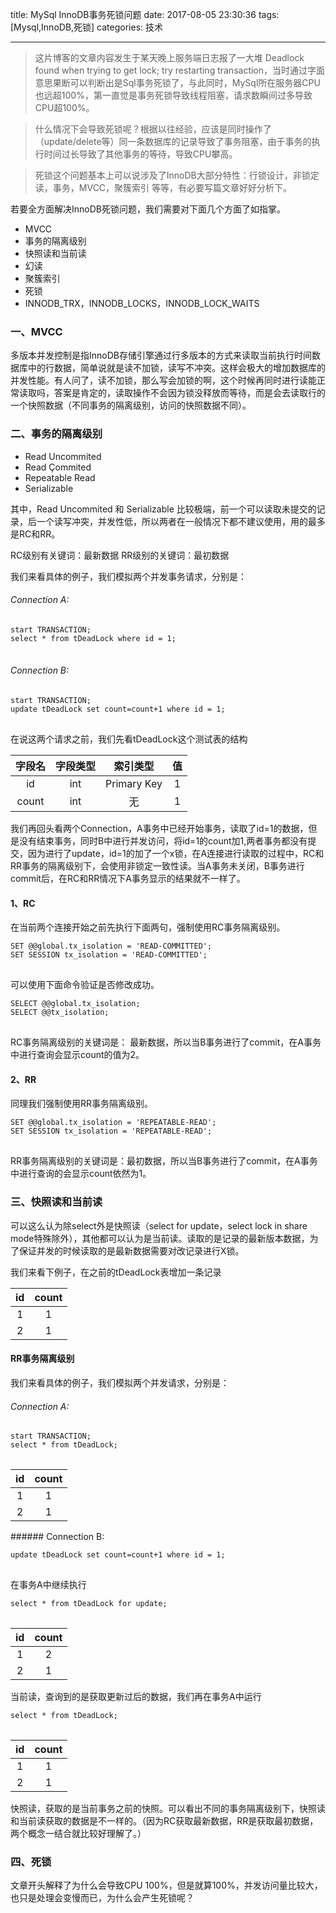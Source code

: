 title: MySql InnoDB事务死锁问题
date: 2017-08-05 23:30:36
tags: [Mysql,InnoDB,死锁]
categories: 技术

---

> 这片博客的文章内容发生于某天晚上服务端日志报了一大堆 Deadlock found when trying to get lock; try restarting transaction，当时通过字面意思果断可以判断出是Sql事务死锁了，与此同时，MySql所在服务器CPU也远超100%，第一直觉是事务死锁导致线程阻塞，请求数瞬间过多导致CPU超100%。

> 什么情况下会导致死锁呢？根据以往经验，应该是同时操作了（update/delete等）同一条数据库的记录导致了事务阻塞，由于事务的执行时间过长导致了其他事务的等待，导致CPU攀高。

> 死锁这个问题基本上可以说涉及了InnoDB大部分特性：行锁设计，非锁定读，事务，MVCC，聚簇索引 等等，有必要写篇文章好好分析下。

<!--more-->

若要全方面解决InnoDB死锁问题，我们需要对下面几个方面了如指掌。

- MVCC
- 事务的隔离级别
- 快照读和当前读
- 幻读
- 聚簇索引
- 死锁
- INNODB_TRX，INNODB_LOCKS，INNODB_LOCK_WAITS 

### 一、MVCC

多版本并发控制是指InnoDB存储引擎通过行多版本的方式来读取当前执行时间数据库中的行数据，简单说就是读不加锁，读写不冲突。这样会极大的增加数据库的并发性能。有人问了，读不加锁，那么写会加锁的啊，这个时候再同时进行读能正常读取吗，答案是肯定的，读取操作不会因为锁没释放而等待，而是会去读取行的一个快照数据（不同事务的隔离级别，访问的快照数据不同）。

### 二、事务的隔离级别
* Read Uncommited
* Read Çommited
* Repeatable Read
* Serializable

其中，Read Uncommited 和 Serializable 比较极端，前一个可以读取未提交的记录，后一个读写冲突，并发性低，所以两者在一般情况下都不建议使用，用的最多是RC和RR。

RC级别有关键词：最新数据
RR级别的关键词：最初数据

我们来看具体的例子，我们模拟两个并发事务请求，分别是：
###### Connection A:
<pre>
<code class="sql">start TRANSACTION; 
select * from tDeadLock where id = 1;
</code>
</pre>

###### Connection B:
<pre>
<code class="sql">start TRANSACTION; 
update tDeadLock set count=count+1 where id = 1;
</code>
</pre>

在说这两个请求之前，我们先看tDeadLock这个测试表的结构


| 字段名  | 字段类型         | 索引类型 | 值 |
| :---: | :--------: | :-----: | :-----: |
| id     | int | Primary Key |1|
| count     | int | 无 |1|
<p>
我们再回头看两个Connection，A事务中已经开始事务，读取了id=1的数据，但是没有结束事务，同时B中进行并发访问，将id=1的count加1,两者事务都没有提交，因为进行了update，id=1的加了一个x锁，在A连接进行读取的过程中，RC和RR事务的隔离级别下，会使用非锁定一致性读。当A事务未关闭，B事务进行commit后，在RC和RR情况下A事务显示的结果就不一样了。

#### 1、RC

在当前两个连接开始之前先执行下面两句，强制使用RC事务隔离级别。
<pre>
<code class="sql">SET @@global.tx_isolation = 'READ-COMMITTED'; 
SET SESSION tx_isolation = 'READ-COMMITTED';
</code>
</pre>
可以使用下面命令验证是否修改成功。
<pre>
<code class="sql">SELECT @@global.tx_isolation;
SELECT @@tx_isolation;
</code>
</pre>

RC事务隔离级别的关键词是： 最新数据，所以当B事务进行了commit，在A事务中进行查询会显示count的值为2。


#### 2、RR

同理我们强制使用RR事务隔离级别。

<pre>
<code class="sql">SET @@global.tx_isolation = 'REPEATABLE-READ'; 
SET SESSION tx_isolation = 'REPEATABLE-READ'; 
</code>
</pre>

RR事务隔离级别的关键词是：最初数据，所以当B事务进行了commit，在A事务中进行查询的会显示count依然为1。

### 三、快照读和当前读
可以这么认为除select外是快照读（select for update，select lock in share mode特殊除外），其他都可以认为是当前读。读取的是记录的最新版本数据，为了保证并发的时候读取的是最新数据需要对改记录进行X锁。

我们来看下例子，在之前的tDeadLock表增加一条记录

| id  | count         | 
| :---: | :--------: | 
| 1     | 1 | 
| 2     | 1 |


#### RR事务隔离级别

我们来看具体的例子，我们模拟两个并发请求，分别是：
###### Connection A:
<pre>
<code class="sql">start TRANSACTION; 
select * from tDeadLock;
</code>
</pre>

| id  | count         | 
| :---: | :--------: | 
| 1     | 1 | 
| 2     | 1 |
<p>
###### Connection B:
<pre>
<code class="sql">update tDeadLock set count=count+1 where id = 1;
</code>
</pre>

在事务A中继续执行
<pre>
<code class="sql">select * from tDeadLock for update;
</code>
</pre>

| id  | count         | 
| :---: | :--------: | 
| 1     | 2 | 
| 2     | 1 |
<p>
当前读，查询到的是获取更新过后的数据，我们再在事务A中运行
<pre>
<code class="sql">select * from tDeadLock;
</code>
</pre>

| id  | count         | 
| :---: | :--------: | 
| 1     | 1 | 
| 2     | 1 |
<p>
快照读，获取的是当前事务之前的快照。可以看出不同的事务隔离级别下，快照读和当前读获取的数据是不一样的。（因为RC获取最新数据，RR是获取最初数据，两个概念一结合就比较好理解了。）

### 四、死锁

文章开头解释了为什么会导致CPU 100%，但是就算100%，并发访问量比较大，也只是处理会变慢而已，为什么会产生死锁呢？

